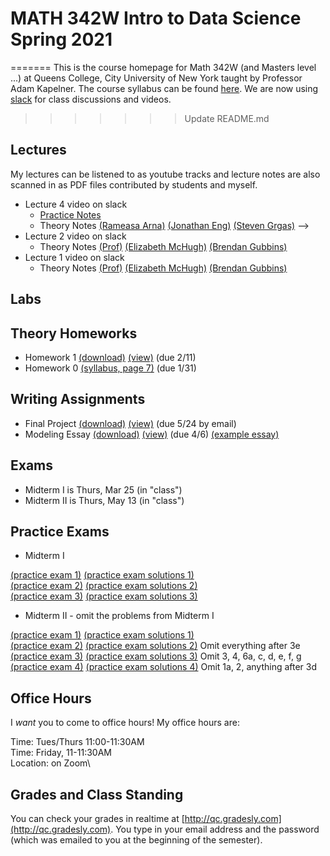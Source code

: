 # MATH 342W Intro to Data Science Spring 2021
=======
This is the course homepage for Math 342W (and Masters level ...) at Queens College, City University of New York taught by Professor Adam Kapelner. The course syllabus can be found [here](https://github.com/kapelner/QC_Math_342W_Spring_2021/blob/master/syllabus/syllabus.pdf). We are now using [slack](https://.....slack.com/) for class discussions and videos.
>>>>>>> Update README.md

## Lectures

My lectures can be listened to as youtube tracks and lecture notes are also scanned in as PDF files contributed by students and myself.

<!--  
* Lecture 26 video on slack
  - [Practice Notes](https://github.com/kapelner/QC_Math_342W_Spring_2021/blob/master/practice_lectures/lec20.Rmd)
  - Theory Notes [(Prof)](https://github.com/kapelner/QC_Math_342W_Spring_2021/blob/master/lectures/lec26kap.pdf) [(Christella Nissanthan)](https://github.com/kapelner/QC_Math_342W_Spring_2021/blob/master/lectures/lec26nissanthan.pdf)
* Lecture 25 video on slack
  - [Practice Notes](https://github.com/kapelner/QC_Math_342W_Spring_2021/blob/master/practice_lectures/lec19.Rmd) 
  - Theory Notes [(Prof)](https://github.com/kapelner/QC_Math_342W_Spring_2021/blob/master/lectures/lec25kap.pdf) [(Christella Nissanthan)](https://github.com/kapelner/QC_Math_342W_Spring_2021/blob/master/lectures/lec25nissanthan.pdf)
* Lecture 24 video on slack
  - [Practice Notes](https://github.com/kapelner/QC_Math_342W_Spring_2021/blob/master/practice_lectures/lec18.Rmd) 
  - Theory Notes [(Prof)](https://github.com/kapelner/QC_Math_342W_Spring_2021/blob/master/lectures/lec24kap.pdf) [(Christella Nissanthan)](https://github.com/kapelner/QC_Math_342W_Spring_2021/blob/master/lectures/lec24nissanthan.pdf)
* Lecture 23 video on slack
  - [Practice Notes](https://github.com/kapelner/QC_Math_342W_Spring_2021/blob/master/practice_lectures/lec17.Rmd)
  - Theory Notes [(Prof)](https://github.com/kapelner/QC_Math_342W_Spring_2021/blob/master/lectures/lec23kap.pdf) [(Christella Nissanthan)](https://github.com/kapelner/QC_Math_342W_Spring_2021/blob/master/lectures/lec23nissanthan.pdf)
* Lecture 22 video on slack
  - [Practice Notes](https://github.com/kapelner/QC_Math_342W_Spring_2021/blob/master/practice_lectures/lec16.Rmd)
  - Theory Notes [(Prof)](https://github.com/kapelner/QC_Math_342W_Spring_2021/blob/master/lectures/lec22kap.pdf) [(Rameasa Arna)](https://github.com/kapelner/QC_Math_342W_Spring_2021/blob/master/lectures/lec22arna.pdf) [(Christella Nissanthan)](https://github.com/kapelner/QC_Math_342W_Spring_2021/blob/master/lectures/lec22nissanthan.pdf) 
* Lecture 21 video on slack
  - [Practice Notes](https://github.com/kapelner/QC_Math_342W_Spring_2021/blob/master/practice_lectures/lec15.Rmd)
  - Theory Notes [(Prof)](https://github.com/kapelner/QC_Math_342W_Spring_2021/blob/master/lectures/lec21kap.pdf) [(Christella Nissanthan)](https://github.com/kapelner/QC_Math_342W_Spring_2021/blob/master/lectures/lec21nissanthan.pdf)
* Lecture 20 video on slack
  - [Practice Notes](https://github.com/kapelner/QC_Math_342W_Spring_2021/blob/master/practice_lectures/lec14.Rmd)
  - Theory Notes [(Prof)](https://github.com/kapelner/QC_Math_342W_Spring_2021/blob/master/lectures/lec20kap.pdf) [(Christella Nissanthan)](https://github.com/kapelner/QC_Math_342W_Spring_2021/blob/master/lectures/lec20nissanthan.pdf)
* Lecture 19 video on slack
  - [Practice Notes](https://github.com/kapelner/QC_Math_342W_Spring_2021/blob/master/practice_lectures/lec13.Rmd) 
  - Theory Notes [(Prof)](https://github.com/kapelner/QC_Math_342W_Spring_2021/blob/master/lectures/lec19kap.pdf) [(Christella Nissanthan)](https://github.com/kapelner/QC_Math_342W_Spring_2021/blob/master/lectures/lec19nissanthan.pdf)
* Lecture 18 video on slack
  - [Practice Notes](https://github.com/kapelner/QC_Math_342W_Spring_2021/blob/master/practice_lectures/lec12.Rmd) 
  - Theory Notes [(Prof)](https://github.com/kapelner/QC_Math_342W_Spring_2021/blob/master/lectures/lec18kap.pdf) [(Rameasa Arna)](https://github.com/kapelner/QC_Math_342W_Spring_2021/blob/master/lectures/lec18arna.pdf) [(Christella Nissanthan)](https://github.com/kapelner/QC_Math_342W_Spring_2021/blob/master/lectures/lec18nissanthan.pdf)
* Lecture 17 video on slack
  - [Practice Notes](https://github.com/kapelner/QC_Math_342W_Spring_2021/blob/master/practice_lectures/lec11.Rmd) 
  - Theory Notes [(Prof)](https://github.com/kapelner/QC_Math_342W_Spring_2021/blob/master/lectures/lec17kap.pdf) [(Christella Nissanthan)](https://github.com/kapelner/QC_Math_342W_Spring_2021/blob/master/lectures/lec17nissanthan.pdf)
* Lecture 16 video on slack
  - [Practice Notes](https://github.com/kapelner/QC_Math_342W_Spring_2021/blob/master/practice_lectures/lec10.Rmd) 
  - Theory Notes [(Prof)](https://github.com/kapelner/QC_Math_342W_Spring_2021/blob/master/lectures/lec16kap.pdf) [(Rameasa Arna)](https://github.com/kapelner/QC_Math_342W_Spring_2021/blob/master/lectures/lec16arna.pdf) [(Christella Nissanthan)](https://github.com/kapelner/QC_Math_342W_Spring_2021/blob/master/lectures/lec16nissanthan.pdf)
* Lecture 15 video on slack
  - [Practice Notes](https://github.com/kapelner/QC_Math_342W_Spring_2021/blob/master/practice_lectures/lec09.Rmd) 
  - Theory Notes [(Prof)](https://github.com/kapelner/QC_Math_342W_Spring_2021/blob/master/lectures/lec15kap.pdf) [(Steven Grgas)](https://github.com/kapelner/QC_Math_342W_Spring_2021/blob/master/lectures/lec15grgas.pdf) [(Christella Nissanthan)](https://github.com/kapelner/QC_Math_342W_Spring_2021/blob/master/lectures/lec15nissanthan.pdf)
* Lecture 14 video on slack
  - [Practice Notes](https://github.com/kapelner/QC_Math_342W_Spring_2021/blob/master/practice_lectures/lec08.Rmd)
* Lecture 13 video on slack
  - [Practice Notes](https://github.com/kapelner/QC_Math_342W_Spring_2021/blob/master/practice_lectures/lec07.Rmd)
  - Theory Notes [(Prof)](https://github.com/kapelner/QC_Math_342W_Spring_2021/blob/master/lectures/lec13kap.pdf) [(Steven Grgas)](https://github.com/kapelner/QC_Math_342W_Spring_2021/blob/master/lectures/lec13grgas.pdf) [(Christella Nissanthan)](https://github.com/kapelner/QC_Math_342W_Spring_2021/blob/master/lectures/lec13nissanthan.pdf)
* Lecture 12 video on slack
  - [Practice Notes](https://github.com/kapelner/QC_Math_342W_Spring_2021/blob/master/practice_lectures/lec06.Rmd) 
  - Theory Notes [(Nabila Ahmed)](https://github.com/kapelner/QC_Math_342W_Spring_2021/blob/master/lectures/lec12ahmed.pdf) [(Christella Nissanthan)](https://github.com/kapelner/QC_Math_342W_Spring_2021/blob/master/lectures/lec12nissanthan.pdf)
* Lecture 11 video on slack
  - Theory Notes [(Christella Nissanthan)](https://github.com/kapelner/QC_Math_342W_Spring_2021/blob/master/lectures/lec11nissanthan.pdf)
* Lecture 10 video on slack
  - [Practice Notes](https://github.com/kapelner/QC_Math_342W_Spring_2021/blob/master/practice_lectures/lec05.Rmd) 
  - Theory Notes [(Jonathan Eng)](https://github.com/kapelner/QC_Math_342W_Spring_2021/blob/master/lectures/lec10eng.pdf) [(Christella Nissanthan)](https://github.com/kapelner/QC_Math_342W_Spring_2021/blob/master/lectures/lec10nissanthan.pdf)
* Lecture 9 video on slack
  - Theory Notes [(Jonathan Eng)](https://github.com/kapelner/QC_Math_342W_Spring_2021/blob/master/lectures/lec09eng.pdf) [(Christella Nissanthan)](https://github.com/kapelner/QC_Math_342W_Spring_2021/blob/master/lectures/lec09nissanthan.pdf)
* Lecture 8 video on slack
  - Theory Notes [(Christella Nissanthan)](https://github.com/kapelner/QC_Math_342W_Spring_2021/blob/master/lectures/lec08nissanthan.pdf) [(Shakif Shadman)](https://github.com/kapelner/QC_Math_342W_Spring_2021/blob/master/lectures/lec08shadman.pdf) [(Rameasa Arna)](https://github.com/kapelner/QC_Math_342W_Spring_2021/blob/master/lectures/lec08arna.pdf) [(Jonathan Eng)](https://github.com/kapelner/QC_Math_342W_Spring_2021/blob/master/lectures/lec08eng.pdf)
* Lecture 7 video on slack
  - [Practice Notes](https://github.com/kapelner/QC_Math_342W_Spring_2021/blob/master/practice_lectures/lec04.Rmd) 
  - Theory Notes [(Christella Nissanthan)](https://github.com/kapelner/QC_Math_342W_Spring_2021/blob/master/lectures/lec07nissanthan.pdf) [(Shakif Shadman)](https://github.com/kapelner/QC_Math_342W_Spring_2021/blob/master/lectures/lec07shadman.pdf) [(Rameasa Arna)](https://github.com/kapelner/QC_Math_342W_Spring_2021/blob/master/lectures/lec07arna.pdf) [(Jonathan Eng)](https://github.com/kapelner/QC_Math_342W_Spring_2021/blob/master/lectures/lec07eng.pdf)
* Lecture 6 video on slack
  - [Practice Notes](https://github.com/kapelner/QC_Math_342W_Spring_2021/blob/master/practice_lectures/lec03.Rmd) 
  - Theory Notes [(Christella Nissanthan)](https://github.com/kapelner/QC_Math_342W_Spring_2021/blob/master/lectures/lec06nissanthan.pdf) [(Shakif Shadman)](https://github.com/kapelner/QC_Math_342W_Spring_2021/blob/master/lectures/lec06shadman.pdf) [(Jonathan Eng)](https://github.com/kapelner/QC_Math_342W_Spring_2021/blob/master/lectures/lec06eng.pdf) [(Rameasa Arna)](https://github.com/kapelner/QC_Math_342W_Spring_2021/blob/master/lectures/lec06arna.pdf)
* Lecture 5 video on slack
  - Theory Notes [(Christella Nissanthan)](https://github.com/kapelner/QC_Math_342W_Spring_2021/blob/master/lectures/lec05nissanthan.pdf) [(Shakif Shadman)](https://github.com/kapelner/QC_Math_342W_Spring_2021/blob/master/lectures/lec05shadman.pdf) [(Jonathan Eng)](https://github.com/kapelner/QC_Math_342W_Spring_2021/blob/master/lectures/lec05eng.pdf)-->
* Lecture 4 video on slack
  - [Practice Notes](https://github.com/kapelner/QC_Math_342W_Spring_2021/blob/master/practice_lectures/lec02.Rmd)
  - Theory Notes [(Rameasa Arna)](https://github.com/kapelner/QC_Math_342W_Spring_2021/blob/master/lectures/lec03arna.pdf) [(Jonathan Eng)](https://github.com/kapelner/QC_Math_342W_Spring_2021/blob/master/lectures/lec03eng.pdf) [(Steven Grgas)](https://github.com/kapelner/QC_Math_342W_Spring_2021/blob/master/lectures/lec03grgas.pdf)  -->
* Lecture 2 video on slack
  - Theory Notes [(Prof)](https://github.com/kapelner/QC_Math_342W_Spring_2021/blob/master/lectures/lec02kap.pdf) [(Elizabeth McHugh)](https://github.com/ejmchugh/QC_MATH_342W_Spring_2021/blob/master/lectures/lec02mchugh.pdf) [(Brendan Gubbins)](https://github.com/brendangubbins/QC_MATH_342W_Spring_2021/blob/master/lectures/lec02gubbins.pdf)
* Lecture 1 video on slack
  - Theory Notes [(Prof)](https://github.com/kapelner/QC_Math_342W_Spring_2021/blob/master/lectures/lec01kap.pdf) [(Elizabeth McHugh)](https://github.com/ejmchugh/QC_MATH_342W_Spring_2021/blob/master/lectures/lec01mchugh.pdf) [(Brendan Gubbins)](https://github.com/brendangubbins/QC_MATH_342W_Spring_2021/blob/master/lectures/lec01gubbins.pdf)

## Labs

<!--
* [(Lab 11, not collected)](https://github.com/kapelner/QC_Math_342W_Spring_2021/blob/master/labs/mid2_review_lab.Rmd)
* [(Lab 10, due 5/11)](https://github.com/kapelner/QC_Math_342W_Spring_2021/blob/master/labs/lab10.Rmd)
* [(Lab 9, due 5/2)](https://github.com/kapelner/QC_Math_342W_Spring_2021/blob/master/labs/lab09.Rmd)
* [(Lab 8, due 4/25)](https://github.com/kapelner/QC_Math_342W_Spring_2021/blob/master/labs/lab08.Rmd)
* [(Lab 7, due 4/8)](https://github.com/kapelner/QC_Math_342W_Spring_2021/blob/master/labs/lab07.Rmd)
* [(Lab 6, due 3/21)](https://github.com/kapelner/QC_Math_342W_Spring_2021/blob/master/labs/lab06.Rmd)
* [(Lab 5, due 3/7)](https://github.com/kapelner/QC_Math_342W_Spring_2021/blob/master/labs/lab05.Rmd)
* [(Lab 4, due 2/29)](https://github.com/kapelner/QC_Math_342W_Spring_2021/blob/master/labs/lab04.Rmd)
* [(Lab 3, due 2/22)](https://github.com/kapelner/QC_Math_342W_Spring_2021/blob/master/labs/lab03.Rmd)
* [(Lab 2, due 2/17)](https://github.com/kapelner/QC_Math_342W_Spring_2021/blob/master/labs/lab02.Rmd)
* [(Lab 1, due 2/8)](https://github.com/kapelner/QC_Math_342W_Spring_2021/blob/master/labs/lab01.Rmd)-->

## Theory Homeworks

<!--
* Homework 5 [(download)](https://github.com/kapelner/QC_Math_342W_Spring_2021/blob/master/homeworks/hw05/hw05t.pdf?raw=true) [(view)](https://github.com/kapelner/QC_Math_342W_Spring_2021/blob/master/homeworks/hw05/hw05t.pdf) (due 5/18)
* Homework 4 [(download)](https://github.com/kapelner/QC_Math_342W_Spring_2021/blob/master/homeworks/hw04/hw04t.pdf?raw=true) [(view)](https://github.com/kapelner/QC_Math_342W_Spring_2021/blob/master/homeworks/hw04/hw04t.pdf) (due 4/20)
* Homework 3 [(download)](https://github.com/kapelner/QC_Math_342W_Spring_2021/blob/master/homeworks/hw03/hw03t.pdf?raw=true) [(view)](https://github.com/kapelner/QC_Math_342W_Spring_2021/blob/master/homeworks/hw03/hw03t.pdf) (due 3/18)
* Homework 2 [(download)](https://github.com/kapelner/QC_Math_342W_Spring_2021/blob/master/homeworks/hw02/hw02t.pdf?raw=true) [(view)](https://github.com/kapelner/QC_Math_342W_Spring_2021/blob/master/homeworks/hw02/hw02t.pdf) (due 2/24)-->
* Homework 1 [(download)](https://github.com/kapelner/QC_Math_342W_Spring_2021/blob/master/homeworks/hw01/hw01t.pdf?raw=true) [(view)](https://github.com/kapelner/QC_Math_342W_Spring_2021/blob/master/homeworks/hw01/hw01t.pdf) (due 2/11) 
* Homework 0 [(syllabus, page 7)](https://github.com/kapelner/QC_Math_342W_Spring_2021/blob/master/syllabus/syllabus.pdf?raw=true) (due 1/31)

## Writing Assignments
<!---->
* Final Project [(download)](https://github.com/kapelner/QC_Math_342W_Spring_2021/blob/master/writing_assignments/final_project.pdf?raw=true) [(view)](https://github.com/kapelner/QC_Math_342W_Spring_2021/blob/master/writing_assignments/final_project.pdf) (due 5/24 by email)
* Modeling Essay [(download)](https://github.com/kapelner/QC_Math_342W_Spring_2021/blob/master/writing_assignments/modeling_essay.pdf?raw=true) [(view)](https://github.com/kapelner/QC_Math_342W_Spring_2021/blob/master/writing_assignments/modeling_essay.pdf) (due 4/6) [(example essay)](https://github.com/kapelner/QC_Math_342W_Spring_2021/blob/master/writing_assignments/modeling_essay_example.pdf)


## Exams

* Midterm I is Thurs, Mar 25 (in "class") 
* Midterm II is Thurs, May 13 (in "class") 


## Practice Exams

* Midterm I

[(practice exam 1)](https://github.com/kapelner/QC_Math_390.4_Spring_2020/blob/master/exams/midterm1/midterm1.pdf) [(practice exam solutions 1)](https://github.com/kapelner/QC_Math_390.4_Spring_2020/blob/master/exams/midterm1/midterm1_solutions.pdf)\
[(practice exam 2)](https://github.com/kapelner/QC_Math_390.4_Spring_2019/blob/master/exams/midterm1/midterm1.pdf) [(practice exam solutions 2)](https://github.com/kapelner/QC_Math_390.4_Spring_2019/blob/master/exams/midterm1/midterm1_solutions.pdf)\
[(practice exam 3)](https://github.com/kapelner/QC_Math_390.4_Spring_2018/blob/master/exams/midterm1/midterm1.pdf) [(practice exam solutions 3)](https://github.com/kapelner/QC_Math_390.4_Spring_2018/blob/master/exams/midterm1/midterm1_solutions.pdf)

* Midterm II - omit the problems from Midterm I

[(practice exam 1)](https://github.com/kapelner/QC_Math_390.4_Spring_2020/blob/master/exams/midterm2/midterm2.pdf) [(practice exam solutions 1)](https://github.com/kapelner/QC_Math_390.4_Spring_2020/blob/master/exams/midterm2/midterm2_solutions.pdf) \
[(practice exam 2)](https://github.com/kapelner/QC_Math_390.4_Spring_2019/blob/master/exams/midterm2/midterm2.pdf) [(practice exam solutions 2)](https://github.com/kapelner/QC_Math_390.4_Spring_2019/blob/master/exams/midterm2/midterm2_solutions.pdf) Omit everything after 3e  \
[(practice exam 3)](https://github.com/kapelner/QC_Math_390.4_Spring_2018/blob/master/exams/midterm2/midterm2.pdf) [(practice exam solutions 3)](https://github.com/kapelner/QC_Math_390.4_Spring_2018/blob/master/exams/midterm2/midterm2_solutions.pdf) Omit 3, 4, 6a, c, d, e, f, g \
[(practice exam 4)](https://github.com/kapelner/QC_Math_390.4_Spring_2018/blob/master/exams/final/final.pdf) [(practice exam solutions 4)](https://github.com/kapelner/QC_Math_390.4_Spring_2018/blob/master/exams/final/final_solutions.pdf) Omit 1a, 2, anything after 3d

## Office Hours

I *want* you to come to office hours! My office hours are:

Time: Tues/Thurs 11:00-11:30AM\
Time: Friday, 11-11:30AM\
Location: on Zoom\

<!--In addition, the TA, Moshe Weiss will hold office hours as well:

Time: Wed 2-3PM\
Location: Kiely Hall 5th floor math lounge-->

## Grades and Class Standing

You can check your grades in realtime at [http://qc.gradesly.com](http://qc.gradesly.com). You type in your email address and the password (which was emailed to you at the beginning of the semester).
